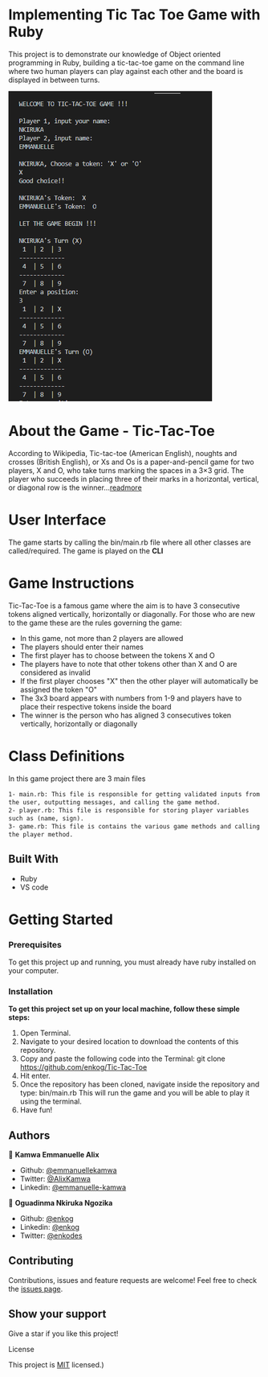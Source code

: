 # Implementing Tic Tac Toe Game with Ruby

This project is to demonstrate our knowledge of Object oriented programming in Ruby, building a tic-tac-toe game on the command line where two human players can play against each other and the board is displayed in between turns.

![screenshot](./images/screenshot.png)

# About the Game - Tic-Tac-Toe

According to Wikipedia, Tic-tac-toe (American English), noughts and crosses (British English), or Xs and Os is a paper-and-pencil game for two players, X and O, who take turns marking the spaces in a 3×3 grid. The player who succeeds in placing three of their marks in a horizontal, vertical, or diagonal row is the winner...[readmore](https://en.wikipedia.org/wiki/Tic-tac-toe#:~:text=Tic%2Dtac%2Dtoe%20American,diagonal%20row%20is%20the%20winner.)

# User Interface

The game starts by calling the bin/main.rb file where all other classes are called/required. The game is played on the **CLI**

# Game Instructions

Tic-Tac-Toe is a famous game where the aim is to have 3 consecutive tokens aligned vertically, horizontally or diagonally. For those who are new to the game these are the rules governing the game:

-   In this game, not more than 2 players are allowed
-   The players should enter their names
-   The first player has to choose between the tokens X and O
-   The players have to note that other tokens other than X and O are considered as invalid
-   If the first player chooses "X" then the other player will automatically be assigned the token "O"
-   The 3x3 board appears with numbers from 1-9 and players have to place their respective tokens inside the board
-   The winner is the person who has aligned 3 consecutives token vertically, horizontally or diagonally

# Class Definitions

In this game project there are 3 main files

    1- main.rb: This file is responsible for getting validated inputs from the user, outputting messages, and calling the game method.
    2- player.rb: This file is responsible for storing player variables such as (name, sign).
    3- game.rb: This file is contains the various game methods and calling the player method.

## Built With

-   Ruby
-   VS code

# Getting Started

### Prerequisites

To get this project up and running, you must already have ruby installed on your computer.

### Installation

**To get this project set up on your local machine, follow these simple steps:**

1. Open Terminal.
2. Navigate to your desired location to download the contents of this repository.
3. Copy and paste the following code into the Terminal:
   git clone https://github.com/enkog/Tic-Tac-Toe
4. Hit enter.
5. Once the repository has been cloned, navigate inside the repository and type:
   bin/main.rb
   This will run the game and you will be able to play it using the terminal.
6. Have fun!

## Authors

👤 **Kamwa Emmanuelle Alix**

-   Github: [@emmanuellekamwa](https://github.com/emmanuellekamwa)
-   Twitter: [@AlixKamwa](https://twitter.com/AlixKamwa)
-   Linkedin: [@emmanuelle-kamwa](https://linkedin.com/in/emmanuelle-kamwa-86145a1a4/)

👤 **Oguadinma Nkiruka Ngozika**

-   Github: [@enkog](https://github.com/enkog)
-   Linkedin: [@enkog](https://www.linkedin.com/in/enkog/)
-   Twitter: [@enkodes](https://twitter.com/enkodes)

## Contributing

Contributions, issues and feature requests are welcome!
Feel free to check the [issues page](issues/).

## Show your support

Give a star if you like this project!

License

This project is [MIT](lic.url) licensed.)
